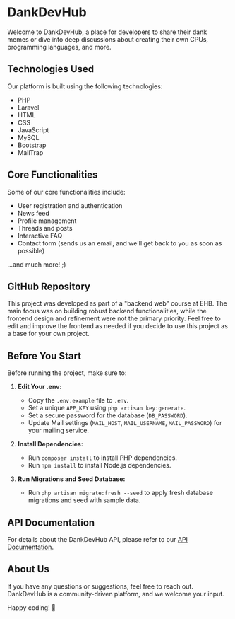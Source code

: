 # DankDevHub

Welcome to DankDevHub, a place for developers to share their dank memes or dive into deep discussions about creating their own CPUs, programming languages, and more.

## Technologies Used

Our platform is built using the following technologies:

-   PHP
-   Laravel
-   HTML
-   CSS
-   JavaScript
-   MySQL
-   Bootstrap
-   MailTrap

## Core Functionalities

Some of our core functionalities include:

-   User registration and authentication
-   News feed
-   Profile management
-   Threads and posts
-   Interactive FAQ
-   Contact form (sends us an email, and we'll get back to you as soon as possible)

...and much more! ;)

## GitHub Repository

This project was developed as part of a "backend web" course at EHB. The main focus was on building robust backend functionalities, while the frontend design and refinement were not the primary priority. Feel free to edit and improve the frontend as needed if you decide to use this project as a base for your own project.

## Before You Start

Before running the project, make sure to:

1. **Edit Your .env:**

    - Copy the `.env.example` file to `.env`.
    - Set a unique `APP_KEY` using `php artisan key:generate`.
    - Set a secure password for the database (`DB_PASSWORD`).
    - Update Mail settings (`MAIL_HOST`, `MAIL_USERNAME`, `MAIL_PASSWORD`) for your mailing service.

2. **Install Dependencies:**

    - Run `composer install` to install PHP dependencies.
    - Run `npm install` to install Node.js dependencies.

3. **Run Migrations and Seed Database:**
    - Run `php artisan migrate:fresh --seed` to apply fresh database migrations and seed with sample data.

## API Documentation

For details about the DankDevHub API, please refer to our [API Documentation](API.md).

## About Us

If you have any questions or suggestions, feel free to reach out. DankDevHub is a community-driven platform, and we welcome your input.

Happy coding! 🚀
